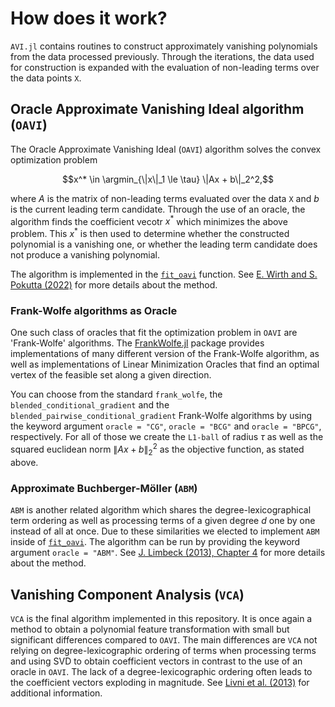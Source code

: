 # How does it work?

`AVI.jl` contains routines to construct approximately vanishing polynomials from the data processed previously. Through the iterations, the data used for construction is expanded with the evaluation of non-leading terms over the data points $\texttt{X}$. 

## Oracle Approximate Vanishing Ideal algorithm ($\texttt{OAVI}$)

The Oracle Approximate Vanishing Ideal ($\texttt{OAVI}$) algorithm solves the convex optimization problem 
```math
x^* \in \argmin_{\|x\|_1 \le \tau} \|Ax + b\|_2^2,
```
where $A$ is the matrix of non-leading terms evaluated over the data $\texttt{X}$ and $b$ is the current leading term candidate. Through the use of an oracle, the algorithm finds the coefficient vecotr $x^{*}$ which minimizes the above problem. This $x^{*}$ is then used to determine whether the constructed polynomial is a vanishing one, or whether the leading term candidate does not produce a vanishing polynomial.

The algorithm is implemented in the [`fit_oavi`](@ref) function. See [E. Wirth and S. Pokutta (2022)](https://proceedings.mlr.press/v151/wirth22a.html) for more details about the method.

### Frank-Wolfe algorithms as Oracle

One such class of oracles that fit the optimization problem in $\texttt{OAVI}$ are 'Frank-Wolfe' algorithms. The [FrankWolfe.jl](https://github.com/ZIB-IOL/FrankWolfe.jl/tree/master) package provides implementations of many different version of the Frank-Wolfe algorithm, as well as implementations of Linear Minimization Oracles that find an optimal vertex of the feasible set along a given direction.

You can choose from the standard `frank_wolfe`, the `blended_conditional_gradient` and the `blended_pairwise_conditional_gradient` Frank-Wolfe algorithms by using the keyword argument `oracle = "CG"`, `oracle = "BCG"` and `oracle = "BPCG"`, respectively. For all of those we create the `L1-ball` of radius $\tau$ as well as the squared euclidean norm $\|Ax+b\|_2^2$ as the objective function, as stated above.

### Approximate Buchberger-Möller ($\texttt{ABM}$)

$\texttt{ABM}$ is another related algorithm which shares the degree-lexicographical term ordering as well as processing terms of a given degree $d$ one by one instead of all at once. Due to these similarities we elected to implement $\texttt{ABM}$ inside of [`fit_oavi`](@ref). The algorithm can be run by providing the keyword argument `oracle = "ABM"`. See [J. Limbeck (2013), Chapter 4](https://www.researchgate.net/publication/283651363_Computation_of_Approximate_Border_Bases_and_Applications) for more details about the method.

## Vanishing Component Analysis ($\texttt{VCA}$)
$\texttt{VCA}$ is the final algorithm implemented in this repository. It is once again a method to obtain a polynomial feature transformation with small but significant differences compared to $\texttt{OAVI}$. The main differences are $\texttt{VCA}$ not relying on degree-lexicographic ordering of terms when processing terms and using SVD to obtain coefficient vectors in contrast to the use of an oracle in $\texttt{OAVI}$. The lack of a degree-lexicographic ordering often leads to the coefficient vectors exploding in magnitude. See [Livni et al. (2013)](https://proceedings.mlr.press/v28/livni13.html) for additional information.

